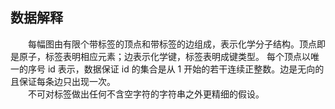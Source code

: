 ## 数据解释
&emsp;&emsp;每幅图由有限个带标签的顶点和带标签的边组成，表示化学分子结构。顶点即是原子，标签表明相应元素；边表示化学键，标签表明成键类型。
每个顶点以唯一的序号 id 表示，数据保证 id 的集合是从 1 开始的若干连续正整数。边是无向的且保证每条边只出现一次。  
&emsp;&emsp;不可对标签做出任何不含空字符的字符串之外更精细的假设。
